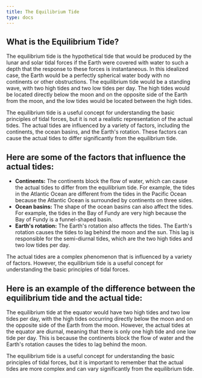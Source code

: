 ```yaml
---
title: The Equilibrium Tide
type: docs
---
```

## What is the Equilibrium Tide?

The equilibrium tide is the hypothetical tide that would be produced by the lunar and solar tidal forces if the Earth were covered with water to such a depth that the response to these forces is instantaneous. In this idealized case, the Earth would be a perfectly spherical water body with no continents or other obstructions. The equilibrium tide would be a standing wave, with two high tides and two low tides per day. The high tides would be located directly below the moon and on the opposite side of the Earth from the moon, and the low tides would be located between the high tides.

The equilibrium tide is a useful concept for understanding the basic principles of tidal forces, but it is not a realistic representation of the actual tides. The actual tides are influenced by a variety of factors, including the continents, the ocean basins, and the Earth's rotation. These factors can cause the actual tides to differ significantly from the equilibrium tide.

## Here are some of the factors that influence the actual tides:

* **Continents:** The continents block the flow of water, which can cause the actual tides to differ from the equilibrium tide. For example, the tides in the Atlantic Ocean are different from the tides in the Pacific Ocean because the Atlantic Ocean is surrounded by continents on three sides.
* **Ocean basins:** The shape of the ocean basins can also affect the tides. For example, the tides in the Bay of Fundy are very high because the Bay of Fundy is a funnel-shaped basin.
* **Earth's rotation:** The Earth's rotation also affects the tides. The Earth's rotation causes the tides to lag behind the moon and the sun. This lag is responsible for the semi-diurnal tides, which are the two high tides and two low tides per day.

The actual tides are a complex phenomenon that is influenced by a variety of factors. However, the equilibrium tide is a useful concept for understanding the basic principles of tidal forces.

## Here is an example of the difference between the equilibrium tide and the actual tide:

The equilibrium tide at the equator would have two high tides and two low tides per day, with the high tides occurring directly below the moon and on the opposite side of the Earth from the moon. However, the actual tides at the equator are diurnal, meaning that there is only one high tide and one low tide per day. This is because the continents block the flow of water and the Earth's rotation causes the tides to lag behind the moon.

The equilibrium tide is a useful concept for understanding the basic principles of tidal forces, but it is important to remember that the actual tides are more complex and can vary significantly from the equilibrium tide.

